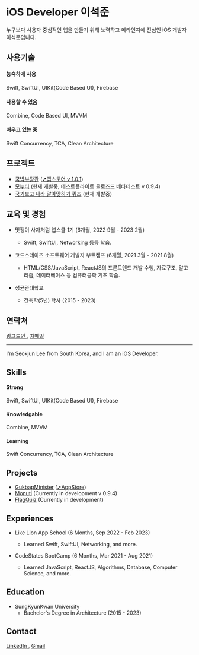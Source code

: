 # iOS Developer 이석준
누구보다 사용자 중심적인 앱을 만들기 위해 노력하고
메타인지에 진심인 iOS 개발자 이석준입니다.

## 사용기술
#### 능숙하게 사용
Swift, SwiftUI, UIKit(Code Based UI), Firebase

#### 사용할 수 있음
Combine, Code Based UI, MVVM

#### 배우고 있는 중
Swift Concurrency, TCA, Clean Architecture 

## 프로젝트
- <a href="https://github.com/GoodVibeMinister/GukbapMinister">국밥부장관</a> (<a href="https://apps.apple.com/kr/app/국밥부장관/id6445902309">➚앱스토어 v 1.0.1</a>)
- <a href="https://github.com/MartinLeeSJ/GongdeunTop">모누티</a> (현재 개발중, 테스트플라이트 클로즈드 베타테스트 v 0.9.4)
- <a href="https://github.com/MartinLeeSJ/FlagQuiz">국기보고 나라 알아맞히기 퀴즈</a> (현재 개발중)

## 교육 및 경험
- 멋쟁이 사자처럼 앱스쿨 1기 (6개월, 2022 9월 - 2023 2월)
  - Swift, SwiftUI, Networking 등등 학습.

- 코드스테이츠 소프트웨어 개발자 부트캠프 (6개월, 2021 3월 - 2021 8월)
  - HTML/CSS/JavaScript, ReactJS의 프론트엔드 개발 수행, 자료구조, 알고리즘, 데이터베이스 등 컴퓨터공학 기초 학습.

- 성균관대학교 
  - 건축학(5년) 학사 (2015 - 2023)
## 연락처
<a href="https://www.linkedin.com/in/석준-이-a74366258/" target="_blank">
  링크드인
</a>,
<a href="mailto:tjr2922@gmail.com">
  지메일
</a>

---

I'm Seokjun Lee from South Korea, and I am an iOS Developer.

## Skills
#### Strong
Swift, SwiftUI, UIKit(Code Based UI), Firebase

#### Knowledgable
Combine, MVVM

#### Learning
Swift Concurrency, TCA, Clean Architecture 

## Projects
- <a href="https://github.com/GoodVibeMinister/GukbapMinister">GukbapMinister</a> (<a href="https://apps.apple.com/kr/app/국밥부장관/id6445902309">➚AppStore</a>)
- <a href="https://github.com/MartinLeeSJ/GongdeunTop">Monuti</a> (Currently in development v 0.9.4)
- <a href="https://github.com/MartinLeeSJ/FlagQuiz">FlagQuiz</a> (Currently in development)

## Experiences
- Like Lion App School (6 Months, Sep 2022 - Feb 2023)
  - Learned Swift, SwiftUI, Networking, and more.

- CodeStates BootCamp (6 Months, Mar 2021 - Aug 2021)
  - Learned JavaScript, ReactJS, Algorithms, Database, Computer Science, and more.

## Education
- SungKyunKwan University
  - Bachelor's Degree in Architecture (2015 - 2023)
## Contact
<a href="https://www.linkedin.com/in/석준-이-a74366258/" target="_blank">
  LinkedIn
</a>,
<a href="mailto:tjr2922@gmail.com">
  Gmail
</a>
 





